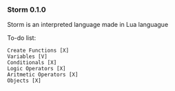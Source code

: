  ### Storm 0.1.0

Storm is an interpreted language made in Lua languague

To-do list:
```
Create Functions [X]
Variables [V]
Conditionals [X]
Logic Operators [X]
Aritmetic Operators [X]
Objects [X]
```
